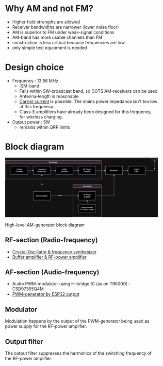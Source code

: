 # Why AM and not FM?
* Higher field strengths are allowed
* Receiver bandwidths are narrower (lower noise floor)
* AM is superior to FM under weak-signal conditions
* AM-band has more usable channels than FM
* construction is less critical because frequencies are low.
* only simple test equipment is needed

# Design choice
* Frequency : 13.56 MHz
  * ISM-band
  * Falls within SW-broadcast band, so COTS AM-receivers can be used
  * Antenna-length is reasonable
  * [Carrier current](https://en.wikipedia.org/wiki/Carrier_current) is possible.  The mains power impedance isn't too low at this frequency.
  * Class-E amplifiers have already been designed for this frequency, for wireless charging.
* Output power : 5W
  * remains within QRP limits

# Block diagram
<img src="./images/AM-transmitter_blockDiagram.png" width="1000"/>

High-level AM-generator block diagram

## RF-section (Radio-frequency)
* [Crystal Oscillator & frequency synthesizer](./oscillator.md)
* [Buffer amplifier & RF-power amplifier](./rf-amp.ipynb)

## AF-section (Audio-frequency)
* Audio PWM-modulator using H-bridge IC (as on TR6000) : CSD97395Q4M
* [PWM-generator by ESP32 output](https://docs.espressif.com/projects/esp-iot-solution/en/latest/audio/pwm_audio.html)

## Modulator
Modulation happens by the output of the PWM-generator being used as power supply for the RF-power amplifier.

## Output filter
The output filter suppresses the harmonics of the switching frequency of the RF-power amplifier.